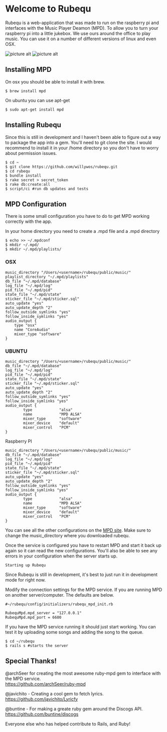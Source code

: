 # Welcome to Rubequ 

Rubequ is a web-application that was made to run on the raspberry pi and 
interfaces with the Music Player Deamon (MPD). To allow you to turn your raspberry
pi into a little jukebox. We use ours around the office to play music.
You can use it on a number of different versions of linux and even OSX.

![picture alt](http://i.imgur.com/fWg0xRI.png?1 "Home Page")
![picture alt](http://i.imgur.com/BZKeStT.png?1 "All Songs")

## Installing MPD

On osx you should be able to install it with brew.

```
$ brew install mpd
```

On ubuntu you can use apt-get

```
$ sudo apt-get install mpd
```

## Installing Rubequ

Since this is still in development and I haven't been able to figure out a
way to package the app into a gem. You'll need to git clone the site.
I would recommend to install it in your /home directory so you don't
have to worry about permission issues.

```
$ cd ~
$ git clone https://github.com/willywos/rubequ.git
$ cd rubequ
$ bundle install
$ rake secret > secret_token
$ rake db:create:all
$ script/ci #run db updates and tests
```

## MPD Configuration

There is some small configuration you have to do to get MPD working
correctly with the app.

In your home directory you need to create a .mpd file and a .mpd directory

```
$ echo >> ~/.mpdconf
$ mkdir ~/.mpd/
$ mkdir ~/.mpd/playlists/
```

### OSX

```
music_directory "/Users/<username>/rubequ/public/music/"
playlist_directory "~/.mpd/playlists"
db_file "~/.mpd/database"
log_file "~/.mpd/log"
pid_file "~/.mpd/pid"
state_file "~/.mpd/state"
sticker_file "~/.mpd/sticker.sql"
auto_update "yes"
auto_update_depth "2"
follow_outside_symlinks "yes"
follow_inside_symlinks "yes"
audio_output {
    type "osx"
    name "CoreAudio"
    mixer_type "software"
}
```

### UBUNTU

```
music_directory "/Users/<username>/rubequ/public/music/"
db_file "~/.mpd/database"
log_file "~/.mpd/log"
pid_file "~/.mpd/pid"
state_file "~/.mpd/state"
sticker_file "~/.mpd/sticker.sql"
auto_update "yes"
auto_update_depth "2"
follow_outside_symlinks "yes"
follow_inside_symlinks "yes"
audio_output {
        type            "alsa"
        name            "MPD ALSA"
        mixer_type      "software"
        mixer_device    "default"
        mixer_control   "PCM"
}
```

Raspberry PI

```
music_directory "/Users/<username>/rubequ/public/music/"
db_file "~/.mpd/database"
log_file "~/.mpd/log"
pid_file "~/.mpd/pid"
state_file "~/.mpd/state"
sticker_file "~/.mpd/sticker.sql"
auto_update "yes"
auto_update_depth "2"
follow_outside_symlinks "yes"
follow_inside_symlinks "yes"
audio_output {
        type            "alsa"
        name            "MPD ALSA"
        mixer_type      "software"
        mixer_device    "default"
        mixer_control   "PCM"
}

```

You can see all the other configurations on the [MPD site](http://mpd.wikia.com/wiki/Configuration).
Make sure to change the music_directory where you downloaded rubequ.

Once the service is configured you have to restart MPD and start it back up again
so it can read the new configurations. You'll also be able to see any errors
in your configuration when the server starts up.

```
Starting up Rubequ
```

Since Rubequ is still in development, it's best to just run it in
development mode for right now.

Modify the connection settings for the MPD service. If you are running
MPD on another server/computer. The defaults are below. 

```
#~/rubequ/config/initializers/rubequ_mpd_init.rb

RubequMpd.mpd_server = "127.0.0.1"
RubequMpd.mpd_port = 6600

```

If you have the MPD service running it should just start working. You can test it by
uploading some songs and adding the song to the queue.

```
$ cd ~/rubequ
$ rails s #starts the server
```


## Special Thanks!

@archSeer for creating the most awesome ruby-mpd gem to interface with the MPD
service.  
https://github.com/archSeer/ruby-mpd

@javichito - Creating a cool gem to fetch lyrics. 
https://github.com/javichito/Lyricfy

@buntine - For making a greate ruby gem around the Discogs API.
https://github.com/buntine/discogs

Everyone else who has helped contribute to Rails, and Ruby!

